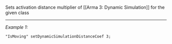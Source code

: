 Sets activation distance multiplier of [[Arma 3: Dynamic Simulation]] for the given class


---
*Example 1:*
```sqf
"IsMoving" setDynamicSimulationDistanceCoef 3;
```